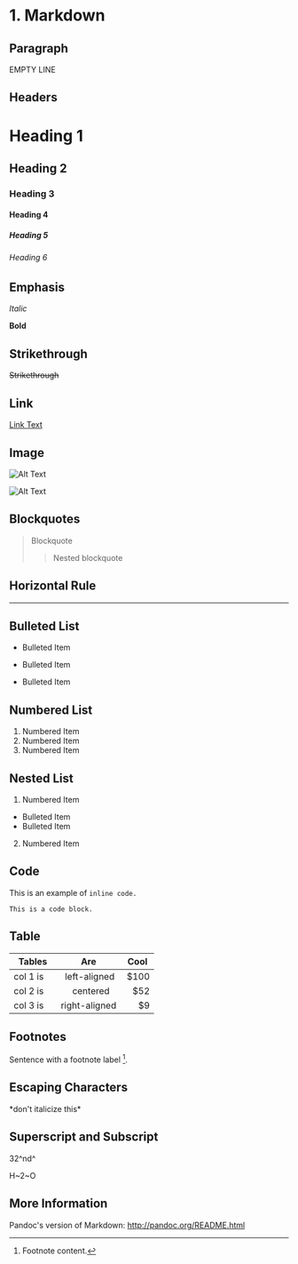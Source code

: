 # 1. Markdown

## Paragraph

EMPTY LINE 

## Headers

# Heading 1
## Heading 2
### Heading 3
#### Heading 4
##### Heading 5
###### Heading 6

## Emphasis
*Italic*

**Bold**

## Strikethrough

~~Strikethrough~~

## Link

[Link Text](http://www.pandoc.org)

## Image

![Alt Text](/path/to/image.jpg)

![Alt Text](/path/to/image.jpg "Title")

## Blockquotes

> Blockquote
>> Nested blockquote

## Horizontal Rule

----

## Bulleted List

* Bulleted Item
- Bulleted Item
+ Bulleted Item

## Numbered List

1. Numbered Item
2. Numbered Item
3. Numbered Item

## Nested List

1. Numbered Item
  * Bulleted Item  
  * Bulleted Item  
2. Numbered Item

## Code

This is an example of `inline code.`

```This is a code block.```


## Table

|  Tables  |      Are      | Cool |
|----------|:-------------:|-----:|
| col 1 is |  left-aligned | $100 |
| col 2 is |    centered   |  $52 |
| col 3 is | right-aligned |   $9 |

## Footnotes
Sentence with a footnote label [^1].

[^1]: Footnote content.

## Escaping Characters

\*don't italicize this\*

## Superscript and Subscript
32^nd^

H~2~O

## More Information

Pandoc's version of Markdown: http://pandoc.org/README.html
